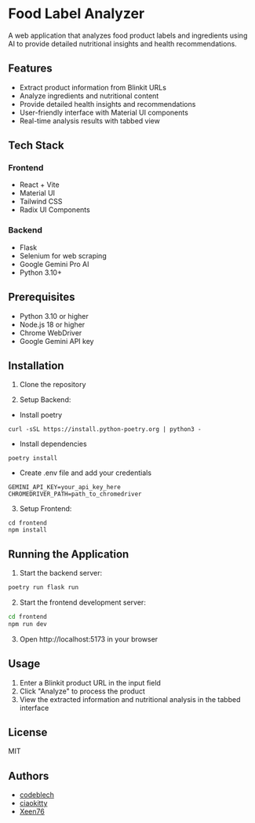 # Food Label Analyzer

A web application that analyzes food product labels and ingredients using AI to provide detailed nutritional insights and health recommendations.

## Features

- Extract product information from Blinkit URLs
- Analyze ingredients and nutritional content
- Provide detailed health insights and recommendations
- User-friendly interface with Material UI components
- Real-time analysis results with tabbed view

## Tech Stack

### Frontend
- React + Vite
- Material UI
- Tailwind CSS
- Radix UI Components

### Backend
- Flask
- Selenium for web scraping
- Google Gemini Pro AI
- Python 3.10+

## Prerequisites

- Python 3.10 or higher
- Node.js 18 or higher
- Chrome WebDriver
- Google Gemini API key

## Installation

1. Clone the repository

2. Setup Backend:
- Install poetry
```
curl -sSL https://install.python-poetry.org | python3 -
```
- Install dependencies
```
poetry install
```
- Create .env file and add your credentials
```
GEMINI_API_KEY=your_api_key_here
CHROMEDRIVER_PATH=path_to_chromedriver
```

3. Setup Frontend:
```
cd frontend
npm install
```

## Running the Application

1. Start the backend server:
```bash
poetry run flask run
```

2. Start the frontend development server:
```bash
cd frontend
npm run dev
```

3. Open http://localhost:5173 in your browser

## Usage

1. Enter a Blinkit product URL in the input field
2. Click "Analyze" to process the product
3. View the extracted information and nutritional analysis in the tabbed interface

## License

MIT

## Authors

- [codeblech](https://github.com/codeblech)
- [ciaokitty](https://github.com/ciaokitty)
- [Xeen76](https://github.com/Xeen76)
